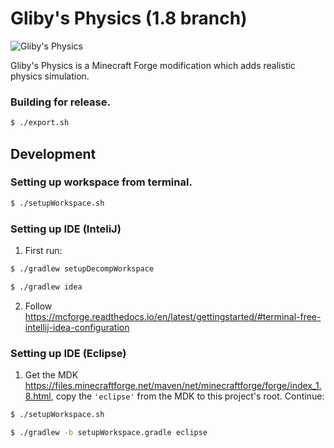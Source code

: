Gliby's Physics (1.8 branch)
=============
<img src="https://raw.githubusercontent.com/Gliby/physics/1.8/src/main/resources/logo2.png" alt="Gliby's Physics">



Gliby's Physics is a Minecraft Forge modification which adds realistic physics simulation.

### Building for release.

```sh
$ ./export.sh
```
## Development
### Setting up workspace from terminal.
```sh
$ ./setupWorkspace.sh
```

### Setting up IDE (InteliJ)
1. First run:
```sh
$ ./gradlew setupDecompWorkspace
```
```sh
$ ./gradlew idea
```
2. Follow https://mcforge.readthedocs.io/en/latest/gettingstarted/#terminal-free-intellij-idea-configuration

### Setting up IDE (Eclipse)
1. Get the MDK https://files.minecraftforge.net/maven/net/minecraftforge/forge/index_1.8.html, copy the ``'eclipse'`` from the MDK to this project's root. Continue:
```sh
$ ./setupWorkspace.sh
```
```sh
$ ./gradlew -b setupWorkspace.gradle eclipse
```